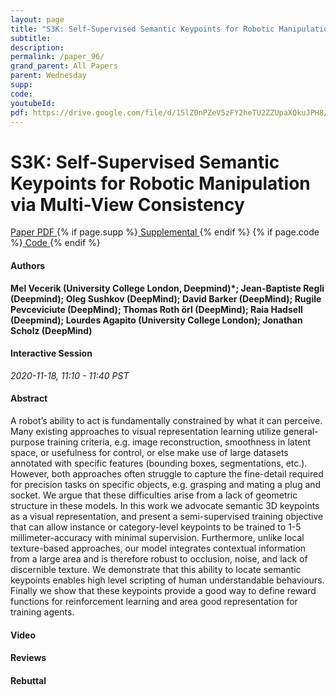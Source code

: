 ```yaml
---
layout: page
title: "S3K: Self-Supervised Semantic Keypoints for Robotic Manipulation via Multi-View Consistency"
subtitle: 
description:
permalink: /paper_96/
grand_parent: All Papers
parent: Wednesday
supp: 
code: 
youtubeId: 
pdf: https://drive.google.com/file/d/15lZ0nPZeV5zFY2heTU2ZZUpaXQkuJPH8/view
---
```


# S3K: Self-Supervised Semantic Keypoints for Robotic Manipulation via Multi-View Consistency

<a href="https://drive.google.com/file/d/15lZ0nPZeV5zFY2heTU2ZZUpaXQkuJPH8/view" target="_blank" rel="noopener noreferrer" class="btn btn-blue"><i class="fa fa-file-text-o" aria-hidden="true"></i> Paper PDF </a> {% if page.supp %}<a href="" target="_blank" rel="noopener noreferrer" class="btn btn-green"><i class="fa fa-file-text-o" aria-hidden="true"></i> Supplemental </a>{% endif %} {% if page.code %}<a href="" target="_blank" rel="noopener noreferrer" class="btn btn-green"><i class="fa fa-github" aria-hidden="true"></i> Code </a>{% endif %} 

#### Authors
**Mel Vecerik (University College London, Deepmind)*; Jean-Baptiste Regli (Deepmind); Oleg Sushkov (DeepMind); David Barker (DeepMind); Rugile Pevceviciute (DeepMind); Thomas Roth ̈orl (DeepMind); Raia Hadsell (Deepmind); Lourdes Agapito (University College London); Jonathan Scholz (DeepMind)**

#### Interactive Session
*2020-11-18, 11:10 - 11:40 PST*

#### Abstract
A robot’s ability to act is fundamentally constrained by what it can perceive. Many existing approaches to visual representation learning utilize general-purpose training criteria, e.g. image reconstruction, smoothness in latent space, or usefulness for control, or else make use of large datasets annotated with specific features (bounding boxes, segmentations, etc.). However, both approaches often struggle to capture the fine-detail required for precision tasks on specific objects, e.g. grasping and mating a plug and socket. We argue that these difficulties arise from a lack of geometric structure in these models. In this work we advocate semantic 3D keypoints as a visual representation, and present a semi-supervised training objective that can allow instance or category-level keypoints to be trained to 1-5 millimeter-accuracy with minimal supervision. Furthermore, unlike local texture-based approaches, our model integrates contextual information from a large area and is therefore robust to occlusion, noise, and lack of discernible texture. We demonstrate that this ability to locate semantic keypoints enables high level scripting of human understandable behaviours. Finally we show that these keypoints provide a good way to define reward functions for reinforcement learning and area good representation for training agents.

#### Video 

#### Reviews

#### Rebuttal

